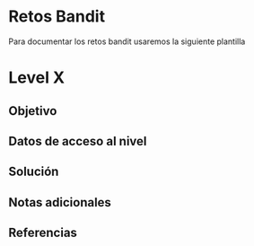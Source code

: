 # Retos Bandit
Para documentar los retos bandit usaremos la siguiente plantilla

# Level X

## Objetivo

## Datos de acceso al nivel 

## Solución 

## Notas adicionales 

## Referencias

